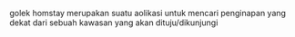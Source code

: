 golek homstay merupakan suatu aolikasi untuk mencari penginapan yang dekat dari sebuah kawasan yang akan dituju/dikunjungi
